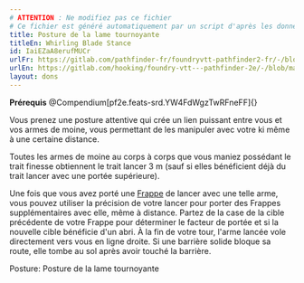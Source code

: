 ```yaml
---
# ATTENTION : Ne modifiez pas ce fichier
# Ce fichier est généré automatiquement par un script d'après les données du module Foundry VTT officiel et de sa traduction
title: Posture de la lame tournoyante
titleEn: Whirling Blade Stance
id: IaiEZaA8erufMUCr
urlFr: https://gitlab.com/pathfinder-fr/foundryvtt-pathfinder2-fr/-/blob/master/data/feats/IaiEZaA8erufMUCr.htm
urlEn: https://gitlab.com/hooking/foundry-vtt---pathfinder-2e/-/blob/master/packs/data/feats.db/whirling-blade-stance.json
layout: dons
---
```

**Prérequis** @Compendium[pf2e.feats-srd.YW4FdWgzTwRFneFF]{}

Vous prenez une posture attentive qui crée un lien puissant entre vous et vos armes de moine, vous permettant de les manipuler avec votre ki même à une certaine distance.

Toutes les armes de moine au corps à corps que vous maniez possédant le trait finesse obtiennent le trait lancer 3 m (sauf si elles bénéficient déjà du trait lancer avec une portée supérieure).

Une fois que vous avez porté une [Frappe](../actions/frapper.html) de lancer avec une telle arme, vous pouvez utiliser la précision de votre lancer pour porter des Frappes supplémentaires avec elle, même à distance. Partez de la case de la cible précédente de votre Frappe pour déterminer le facteur de portée et si la nouvelle cible bénéficie d'un abri. À la fin de votre tour, l'arme lancée vole directement vers vous en ligne droite. Si une barrière solide bloque sa route, elle tombe au sol après avoir touché la barrière.

Posture: Posture de la lame tournoyante
